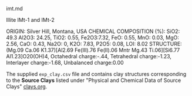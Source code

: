 imt.md

Illite IMt-1 and IMt-2

ORIGIN: Silver Hill, Montana, USA
CHEMICAL COMPOSITION (%): SiO2: 49.3 Al2O3: 24.25, TiO2: 0.55, Fe2O3:7.32, FeO: 0.55, MnO: 0.03, MgO: 2.56, CaO: 0.43, Na2O: 0, K2O: 7.83, P2O5: 0.08, LOI: 8.02
STRUCTURE: (Mg.09 Ca.06 K1.37)[Al2.69 Fe(III).76 Fe(II).06 Mntr Mg.43 Ti.06][Si6.77 Al1.23]O20(OH)4, Octahedral charge:-.44, Tetrahedral charge:-1.23, Interlayer charge:-1.68, Unbalanced charge:0.00

The supplied `exp_clay.csv` file and contains clay structures corresponding to the **Source Clays** listed under "Physical and Chemical Data of Source Clays" [clays.org](https://www.clays.org/sourceclays_data/).